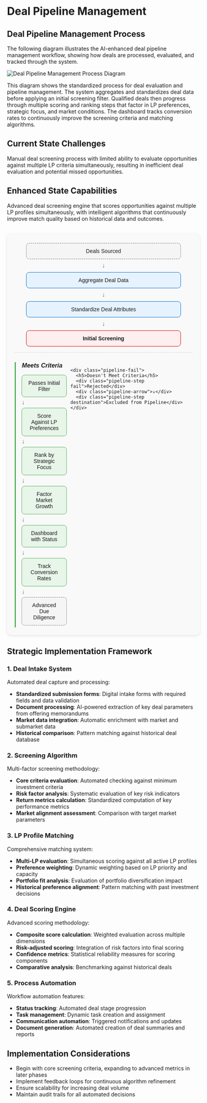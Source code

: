# Deal Pipeline Management

## Deal Pipeline Management Process

The following diagram illustrates the AI-enhanced deal pipeline management workflow, showing how deals are processed, evaluated, and tracked through the system.

<div class="diagram-container process-diagram">
  <img src="https://www.mermaidchart.com/raw/9fdbaad7-0f71-4b3d-b938-9bfd09481e3b?theme=light&version=v0.1&format=svg" alt="Deal Pipeline Management Process Diagram" />
</div>

This diagram shows the standardized process for deal evaluation and pipeline management. The system aggregates and standardizes deal data before applying an initial screening filter. Qualified deals then progress through multiple scoring and ranking steps that factor in LP preferences, strategic focus, and market conditions. The dashboard tracks conversion rates to continuously improve the screening criteria and matching algorithms.

## Current State Challenges

Manual deal screening process with limited ability to evaluate opportunities against multiple LP criteria simultaneously, resulting in inefficient deal evaluation and potential missed opportunities.

## Enhanced State Capabilities

Advanced deal screening engine that scores opportunities against multiple LP profiles simultaneously, with intelligent algorithms that continuously improve match quality based on historical data and outcomes.

<div class="deal-pipeline">
  <div class="pipeline-main">
    <div class="pipeline-step source">Deals Sourced</div>
    <div class="pipeline-arrow">↓</div>
    <div class="pipeline-step">Aggregate Deal Data</div>
    <div class="pipeline-arrow">↓</div>
    <div class="pipeline-step">Standardize Deal Attributes</div>
    <div class="pipeline-arrow">↓</div>
    <div class="pipeline-decision">Initial Screening</div>
  </div>
  
  <div class="pipeline-branches">
    <div class="pipeline-pass">
      <h5>Meets Criteria</h5>
      <div class="pipeline-step pass">Passes Initial Filter</div>
      <div class="pipeline-arrow">↓</div>
      <div class="pipeline-step pass">Score Against LP Preferences</div>
      <div class="pipeline-arrow">↓</div>
      <div class="pipeline-step pass">Rank by Strategic Focus</div>
      <div class="pipeline-arrow">↓</div>
      <div class="pipeline-step pass">Factor Market Growth</div>
      <div class="pipeline-arrow">↓</div>
      <div class="pipeline-step pass">Dashboard with Status</div>
      <div class="pipeline-arrow">↓</div>
      <div class="pipeline-step pass">Track Conversion Rates</div>
      <div class="pipeline-arrow">↓</div>
      <div class="pipeline-step destination">Advanced Due Diligence</div>
    </div>
    
    <div class="pipeline-fail">
      <h5>Doesn't Meet Criteria</h5>
      <div class="pipeline-step fail">Rejected</div>
      <div class="pipeline-arrow">↓</div>
      <div class="pipeline-step destination">Excluded from Pipeline</div>
    </div>
  </div>
</div>

<style>
.deal-pipeline {
  font-family: Arial, sans-serif;
  max-width: 800px;
  margin: 30px auto;
  padding: 20px;
  background-color: #f9f9f9;
  border-radius: 10px;
  box-shadow: 0 2px 6px rgba(0,0,0,0.1);
}

.pipeline-main {
  display: flex;
  flex-direction: column;
  align-items: center;
  margin-bottom: 25px;
  padding-bottom: 10px;
  border-bottom: 1px dashed #ccc;
}

.pipeline-step {
  width: 80%;
  max-width: 400px;
  background-color: #e6f3ff;
  border: 1px solid #0066cc;
  border-radius: 8px;
  padding: 12px 15px;
  margin: 5px auto;
  text-align: center;
}

.pipeline-decision {
  width: 80%;
  max-width: 400px;
  background-color: #ffeeee;
  border: 1px solid #cc0000;
  border-radius: 8px;
  padding: 12px 15px;
  margin: 5px auto;
  text-align: center;
  font-weight: bold;
}

.pipeline-step.source, .pipeline-step.destination {
  background-color: #f5f5f5;
  border: 1px dashed #666;
}

.pipeline-arrow {
  color: #666;
  font-size: 16px;
  margin: 3px 0;
}

.pipeline-branches {
  display: flex;
  justify-content: space-between;
  gap: 20px;
}

.pipeline-pass, .pipeline-fail {
  flex: 1;
}

.pipeline-pass {
  border-left: 3px solid #4caf50;
  padding-left: 15px;
}

.pipeline-fail {
  border-left: 3px solid #f44336;
  padding-left: 15px;
}

.pipeline-branches h5 {
  text-align: center;
  margin-top: 0;
  margin-bottom: 15px;
  font-size: 1rem;
}

.pipeline-step.pass {
  background-color: #e8f5e9;
  border-color: #4caf50;
}

.pipeline-step.fail {
  background-color: #ffebee;
  border-color: #f44336;
}

@media (max-width: 768px) {
  .pipeline-branches {
    flex-direction: column;
  }
  
  .pipeline-pass, .pipeline-fail {
    border-left: none;
    padding-left: 0;
    border-top: 3px solid;
    padding-top: 15px;
    margin-top: 20px;
  }
  
  .pipeline-pass {
    border-top-color: #4caf50;
  }
  
  .pipeline-fail {
    border-top-color: #f44336;
  }
}
</style>

## Strategic Implementation Framework

### 1. Deal Intake System

Automated deal capture and processing:

- **Standardized submission forms**: Digital intake forms with required fields and data validation
- **Document processing**: AI-powered extraction of key deal parameters from offering memorandums
- **Market data integration**: Automatic enrichment with market and submarket data
- **Historical comparison**: Pattern matching against historical deal database

### 2. Screening Algorithm

Multi-factor screening methodology:

- **Core criteria evaluation**: Automated checking against minimum investment criteria
- **Risk factor analysis**: Systematic evaluation of key risk indicators
- **Return metrics calculation**: Standardized computation of key performance metrics
- **Market alignment assessment**: Comparison with target market parameters

### 3. LP Profile Matching

Comprehensive matching system:

- **Multi-LP evaluation**: Simultaneous scoring against all active LP profiles
- **Preference weighting**: Dynamic weighting based on LP priority and capacity
- **Portfolio fit analysis**: Evaluation of portfolio diversification impact
- **Historical preference alignment**: Pattern matching with past investment decisions

### 4. Deal Scoring Engine

Advanced scoring methodology:

- **Composite score calculation**: Weighted evaluation across multiple dimensions
- **Risk-adjusted scoring**: Integration of risk factors into final scoring
- **Confidence metrics**: Statistical reliability measures for scoring components
- **Comparative analysis**: Benchmarking against historical deals

### 5. Process Automation

Workflow automation features:

- **Status tracking**: Automated deal stage progression
- **Task management**: Dynamic task creation and assignment
- **Communication automation**: Triggered notifications and updates
- **Document generation**: Automated creation of deal summaries and reports

## Implementation Considerations

- Begin with core screening criteria, expanding to advanced metrics in later phases
- Implement feedback loops for continuous algorithm refinement
- Ensure scalability for increasing deal volume
- Maintain audit trails for all automated decisions